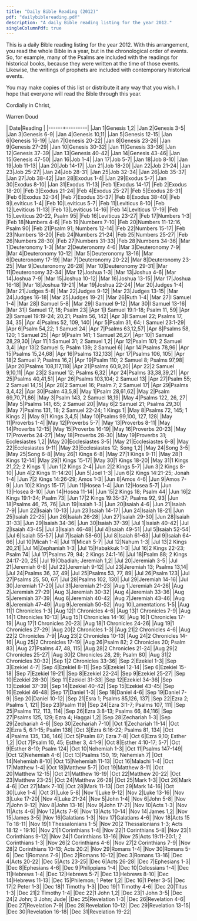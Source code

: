 ```yaml
---
title: "Daily Bible Reading (2012)"
pdf: "dailybiblereading.pdf"
description: "A daily Bible reading listing for the year 2012."
singleColumnPdf: true
---
```


This is a daily Bible reading listing for the year 2012. With this
arrangement, you read the whole Bible in a year, but in the
chronological order of events. So, for example, many of the Psalms are
included with the readings for historical books, because they were
written at the time of those events. Likewise, the writings of prophets
are included with contemporary historical events.

You may make copies of this list or distribute it any way that you wish.
I hope that everyone will read the Bible through this year.

Cordially in Christ,

Warren Doud

|  Date|Reading  |
|------+---------|
|Jan 1|Genesis 1,2|
|Jan 2|Genesis 3-5|
|Jan 3|Genesis 6-9|
|Jan 4|Genesis 10,11|
|Jan 5|Genesis 12-15|
|Jan 6|Genesis 16-19|
|Jan 7|Genesis 20-22|
|Jan 8|Genesis 23-26|
|Jan 9|Genesis 27-29|
|Jan 10|Genesis 30-32|
|Jan 11|Genesis 33-36|
|Jan 12|Genesis 37-39|
|Jan 13|Genesis 40-42|
|Jan 14|Genesis 43-46|
|Jan 15|Genesis 47-50|
|Jan 16|Job 1-4|
|Jan 17|Job 5-7|
|Jan 18|Job 8-10|
|Jan 19|Job 11-13|
|Jan 20|Job 14-17|
|Jan 21|Job 18-20|
|Jan 22|Job 21-24|
|Jan 23|Job 25-27|
|Jan 24|Job 28-31|
|Jan 25|Job 32-34|
|Jan 26|Job 35-37|
|Jan 27|Job 38-42|
|Jan 28|Exodus 1-4|
|Jan 29|Exodus 5-7|
|Jan 30|Exodus 8-10|
|Jan 31|Exodus 11-13|
|Feb 1|Exodus 14-17|
|Feb 2|Exodus 18-20|
|Feb 3|Exodus 21-24|
|Feb 4|Exodus 25-27|
|Feb 5|Exodus 28-31|
|Feb 6|Exodus 32-34|
|Feb 7|Exodus 35-37|
|Feb 8|Exodus 38-40|
|Feb 9|Leviticus 1-4|
|Feb 10|Leviticus 5-7|
|Feb 11|Leviticus 8-10|
|Feb 12|Leviticus 11-13|
|Feb 13|Leviticus 14-16|
|Feb 14|Leviticus 17-19|
|Feb 15|Leviticus 20-22, Psalm 95|
|Feb 16|Leviticus 23-27|
|Feb 17|Numbers 1-3|
|Feb 18|Numbers 4-6|
|Feb 19|Numbers 7-10|
|Feb 20|Numbers 11-12:16, Psalm 90|
|Feb 21|Psalm 91; Numbers 12-14|
|Feb 22|Numbers 15-17|
|Feb 23|Numbers 18-20|
|Feb 24|Numbers 21-24|
|Feb 25|Numbers 25-27|
|Feb 26|Numbers 28-30|
|Feb 27|Numbers 31-33|
|Feb 28|Numbers 34-36|
|Mar 1|Deuteronomy 1-3|
|Mar 2|Deuteronomy 4-6|
|Mar 3|Deuteronomy 7-9|
|Mar 4|Deuteronomy 10-12|
|Mar 5|Deuteronomy 13-16|
|Mar 6|Deuteronomy 17-19|
|Mar 7|Deuteronomy 20-22|
|Mar 8|Deuteronomy 23-25|
|Mar 9|Deuteronomy 26-28|
|Mar 10|Deuteronomy 29-31|
|Mar 11|Deuteronomy 32-34|
|Mar 12|Joshua 1-3|
|Mar 13|Joshua 4-6|
|Mar 14|Joshua 7-9|
|Mar 15|Joshua 10-12|
|Mar 16|Joshua 13-15|
|Mar 17|Joshua 16-18|
|Mar 18|Joshua 19-21|
|Mar 19|Joshua 22-24|
|Mar 20|Judges 1-4|
|Mar 21|Judges 5-8|
|Mar 22|Judges 9-12|
|Mar 23|Judges 13-15|
|Mar 24|Judges 16-18|
|Mar 25|Judges 19-21|
|Mar 26|Ruth 1-4|
|Mar 27|I Samuel 1-4|
|Mar 28|I Samuel 5-8|
|Mar 29|I Samuel 9-12|
|Mar 30|I Samuel 13-16|
|Mar 31|I Samuel 17, 18; Psalm 23|
|Apr 1|I Samuel 19:1-18; Psalm 11, 59|
|Apr 2|I Samuel 19:19-24; 20,21; Psalm 56, 142|
|Apr 3|I Samuel 22; Psalms 17, 34, 35|
|Apr 4|Psalms 52, 109, 140|
|Apr 5|Psalm 31, 64; I Samuel 23:1-29|
|Apr 6|Psalm 54,22; 1 Samuel 24|
|Apr 7|Psalms 63,12,57|
|Apr 8|Psalms 58, 120; 1 Samuel 25|
|Apr 9|Psalm 141; 1 Samuel 26,27|
|Apr 10|1 Samuel 28,29,30|
|Apr 11|1 Samuel 31; 2 Samuel 1,2|
|Apr 12|Psalm 101; 2 Samuel 3,4|
|Apr 13|2 Samuel 5; Psalm 139; 2 Samuel 6|
|Apr 14|Psalms 78,96|
|Apr 15|Psalms 15,24,68|
|Apr 16|Psalms 132,133|
|Apr 17|Psalms 106, 105|
|Apr 18|2 Samuel 7; Psalms 16,2|
|Apr 19|Psalm 110; 2 Samuel 8; Psalms 97,98|
|Apr 20|Psalms 108,117,118|
|Apr 21|Psalms 60,9,20|
|Apr 22|2 Samuel 9,10,11|
|Apr 23|2 Samuel 12; Psalms 6,32|
|Apr 24|Psalms 33,38,39,21|
|Apr 25|Psalms 40,41,51|
|Apr 26|Psalms 103,104; 2 Samuel 13|
|Apr 27|Psalm 55; 2 Samuel 14,15|
|Apr 28|2 Samuel 16; Psalm 7; 2 Samuel 17|
|Apr 29|Psalms 3,4,42|
|Apr 30|Psalm 43,5,8|
|May 1|Psalm 28,61,62|
|May 2|Psalm 69,70,71,86|
|May 3|Psalm 143, 2 Samuel 18,19|
|May 4|Psalms 122, 26, 27|
|May 5|Psalms 141, 65; 2 Samuel 20|
|May 6|2 Samuel 21; Psalms 29,30|
|May 7|Psalms 131, 18; 2 Samuel 22-24; 1 Kings 1|
|May 8|Psalms 72, 145; 1 Kings 2|
|May 9|1 Kings 3,4,5|
|May 10|Psalms 99,100, 127, 128|
|May 11|Proverbs 1-4|
|May 12|Proverbs 5-7|
|May 13|Proverbs 8-11|
|May 14|Proverbs 12-15|
|May 15|Proverbs 16-19|
|May 16|Proverbs 20-23|
|May 17|Proverbs 24-27|
|May 18|Proverbs 28-30|
|May 19|Proverbs 31; Ecclesiastes 1,2|
|May 20|Ecclesiastes 3-5|
|May 21|Ecclesiastes 6-8|
|May 22|Ecclesiastes 9-11|
|May 23|Ecclesiastes 12; Song 1,2|
|May 24|Song 3-5|
|May 25|Song 6-8|
|May 26|1 Kings 6-8|
|May 27|1 Kings 9-11|
|May 28|1 Kings 12-14|
|May 29|1 Kings 15-17|
|May 30|1 Kings 18-20|
|May 31|1 Kings 21,22; 2 Kings 1|
|Jun 1|2 Kings 2-4|
|Jun 2|2 Kings 5-7|
|Jun 3|2 Kings 8-10|
|Jun 4|2 Kings 11-14:20|
|Jun 5|Joel 1-3|
|Jun 6|2 Kings 14:21-25; Jonah 1-4|
|Jun 7|2 Kings 14:26-29; Amos 1-3|
|Jun 8|Amos 4-6|
|Jun 9|Amos 7-9|
|Jun 10|2 Kings 15-17|
|Jun 11|Hosea 1-4|
|Jun 12|Hosea 5-7|
|Jun 13|Hosea 8-10|
|Jun 14|Hosea 11-14|
|Jun 15|2 Kings 18; Psalm 44|
|Jun 16|2 Kings 19:1-34; Psalm 73|
|Jun 17|2 Kings 19:35-37; Psalms 92, 93|
|Jun 18|Psalms 46, 75, 76|
|Jun 19|Isaiah 1-3|
|Jun 20|Isaiah 4-6|
|Jun 21|Isaiah 7-9|
|Jun 22|Isaiah 10-13|
|Jun 23|Isaiah 14-17|
|Jun 24|Isaiah 18-21|
|Jun 25|Isaiah 22-25|
|Jun 26|Isaiah 26-28|
|Jun 27|Isaiah 29-30|
|Jun 28|Isaiah 31-33|
|Jun 29|Isaiah 34-36|
|Jun 30|Isaiah 37-39|
|Jul 1|Isaiah 40-42|
|Jul 2|Isaiah 43-45|
|Jul 3|Isaiah 46-48|
|Jul 4|Isaiah 49-51|
|Jul 5|Isaiah 52-54|
|Jul 6|Isaiah 55-57|
|Jul 7|Isaiah 58-60|
|Jul 8|Isaiah 61-63|
|Jul 9|Isaiah 64-66|
|Jul 10|Micah 1-4|
|Jul 11|Micah 5-7|
|Jul 12|Nahum 1-3|
|Jul 13|2 Kings 20,21|
|Jul 14|Zephaniah 1-3|
|Jul 15|Habakkuk 1-3|
|Jul 16|2 Kings 22-23; Psalm 74|
|Jul 17|Psalms 79, 94; 2 Kings 24:1-16|
|Jul 18|Psalm 88; 2 Kings 24:17-20, 25|
|Jul 19|Obadiah; Jeremiah 1,2|
|Jul 20|Jeremiah 3-5|
|Jul 21|Jeremiah 6-8|
|Jul 22|Jeremiah 9-12|
|Jul 23|Jeremiah 13; Psalms 13,14|
|Jul 24|Psalms 36, 37, 49|
|Jul 25|Psalms 53, 77, 89|
|Jul 26|Psalm 123|
|Jul 27|Psalms 25, 50, 67|
|Jul 28|Psalms 102, 130|
|Jul 29|Jeremiah 14-16|
|Jul 30|Jeremiah 17-20|
|Jul 31|Jeremiah 21-23|
|Aug 1|Jeremiah 24-26|
|Aug 2|Jeremiah 27-29|
|Aug 3|Jeremiah 30-32|
|Aug 4|Jeremiah 33-36|
|Aug 5|Jeremiah 37-39|
|Aug 6|Jeremiah 40-42|
|Aug 7|Jeremiah 43-46|
|Aug 8|Jeremiah 47-49|
|Aug 9|Jeremiah 50-52|
|Aug 10|Lamentations 1-5|
|Aug 11|1 Chronicles 1-3|
|Aug 12|1 Chronicles 4-6|
|Aug 13|1 Chronicles 7-9|
|Aug 14|1 Chronicles 10-13|
|Aug 15|1 Chronicles 14-16|
|Aug 16|1 Chronicles 17-19|
|Aug 17|1 Chronicles 20-23|
|Aug 18|1 Chronicles 24-26|
|Aug 19|1 Chronicles 27-29|
|Aug 20|2 Chronicles 1-3|
|Aug 21|2 Chronicles 4-6|
|Aug 22|2 Chronicles 7-9|
|Aug 23|2 Chronicles 10-13|
|Aug 24|2 Chronicles 14-16|
|Aug 25|2 Chronicles 17-19|
|Aug 26|Psalm 82; 2 Chronicles 20; Psalm 83|
|Aug 27|Psalms 47, 48, 115|
|Aug 28|2 Chronicles 21-24|
|Aug 29|2 Chronicles 25-27|
|Aug 30|2 Chronicles 28, 29; Psalm 80|
|Aug 31|2 Chronicles 30-32|
|Sep 1|2 Chronicles 33-36|
|Sep 2|Ezekiel 1-3|
|Sep 3|Ezekiel 4-7|
|Sep 4|Ezekiel 8-11|
|Sep 5|Ezekiel 12-14|
|Sep 6|Ezekiel 15-18|
|Sep 7|Ezekiel 19-21|
|Sep 8|Ezekiel 22-24|
|Sep 9|Ezekiel 25-27|
|Sep 10|Ezekiel 28-30|
|Sep 11|Ezekiel 31-33|
|Sep 12|Ezekiel 34-36|
|Sep 13|Ezekiel 37-39|
|Sep 14|Ezekiel 40-42|
|Sep 15|Ezekiel 43-45|
|Sep 16|Ezekiel 46-48|
|Sep 17|Daniel 1-3|
|Sep 18|Daniel 4-6|
|Sep 19|Daniel 7-9|
|Sep 20|Daniel 10-12|
|Sep 21|Esra 1; Psalms 85,126, 137|
|Sep 22|Ezra 2; Psalms 1, 121|
|Sep 23|Psalm 119|
|Sep 24|Ezra 3:1-7; Psalms 107, 111|
|Sep 25|Psalms 112, 113, 114|
|Sep 26|Ezra 3:8-13; Psalms 66, 84,116|
|Sep 27|Psalms 125, 129; Ezra 4; Haggai 1,2|
|Sep 28|Zechariah 1-3|
|Sep 29|Zechariah 4-6|
|Sep 30|Zechariah 7-10|
|Oct 1|Zechariah 11-14|
|Oct 2|Ezra 5, 6:1-15; Psalm 138|
|Oct 3|Ezra 6:16-22; Psalms 81, 134|
|Oct 4|Psalms 135, 136, 146|
|Oct 5|Psalm 87; Ezra 7-8|
|Oct 6|Ezra 9,10; Esther 1,2|
|Oct 7|Psalm 10, 45; Esther 3, 4:1-9|
|Oct 8|Esther 4:10-17; 5-7|
|Oct 9|Esther 8-10; Psalm 124|
|Oct 10|Nehemiah 1-3|
|Oct 11|Psalms 147-149|
|Oct 12|Nehemiah 4-6|
|Oct 13|Psalms 150, 19; Nehemiah 7|
|Oct 14|Nehemiah 8-10|
|Oct 15|Nehemiah 11-13|
|Oct 16|Malachi 1-4|
|Oct 17|Matthew 1-4|
|Oct 18|Matthew 5-7|
|Oct 19|Matthew 8-11|
|Oct 20|Matthew 12-15|
|Oct 21|Matthew 16-19|
|Oct 22|Matthew 20-22|
|Oct 23|Matthew 23-25|
|Oct 24|Matthew 26-28|
|Oct 25|Mark 1-3|
|Oct 26|Mark 4-6|
|Oct 27|Mark 7-10|
|Oct 28|Mark 11-13|
|Oct 29|Mark 14-16|
|Oct 30|Luke 1-4|
|Oct 31|Luke 5-8|
|Nov 1|Luke 9-12|
|Nov 2|Luke 13-16|
|Nov 3|Luke 17-20|
|Nov 4|Luke 21-24|
|Nov 5|John 1-4|
|Nov 6|John 5-8|
|Nov 7|John 9-12|
|Nov 8|John 13-16|
|Nov 9|John 17-21|
|Nov 10|Acts 1-3|
|Nov 11|Acts 4-6|
|Nov 12|Acts 7-9|
|Nov 13|Acts 10-14|
|Nov 14|James 1,2|
|Nov 15|James 3-5|
|Nov 16|Galatians 1-3|
|Nov 17|Galatians 4-6|
|Nov 18|Acts 15 To 18-11|
|Nov 19|1 Thessalonians 1-5|
|Nov 20|2 Thessalonians 1-3; Acts 18:12 - 19:10|
|Nov 21|1 Corinthians 1-4|
|Nov 22|1 Corinthians 5-8|
|Nov 23|1 Corinthians 9-12|
|Nov 24|1 Corinthians 13-16|
|Nov 25|Acts 19:11-20:1; 2 Corinthians 1-3|
|Nov 26|2 Corinthians 4-6|
|Nov 27|2 Corinthians 7-9|
|Nov 28|2 Corinthians 10-13; Acts 20:2|
|Nov 29|Romans 1-4|
|Nov 30|Romans 5-6|
|Dec 1|Romans 7-9|
|Dec 2|Romans 10-12|
|Dec 3|Romans 13-16|
|Dec 4|Acts 20-22|
|Dec 5|Acts 23-25|
|Dec 6|Acts 26-28|
|Dec 7|Ephesians 1-3|
|Dec 8|Ephesians 4-6|
|Dec 9|Philippians 1-4|
|Dec 10|Colossians 1-4|
|Dec 11|Hebrews 1-4|
|Dec 12|Hebrews 5-7|
|Dec 13|Hebrews 8-10|
|Dec 14|Hebrews 11-13|
|Dec 15|Philemon; 1 Peter 1,2|
|Dec 16|1 Peter 3-5|
|Dec 17|2 Peter 1-3|
|Dec 18|1 Timothy 1-3|
|Dec 19|1 Timothy 4-6|
|Dec 20|Titus 1-3|
|Dec 21|2 Timothy 1-4|
|Dec 22|1 John 1,2|
|Dec 23|1 John 3-5|
|Dec 24|2 John; 3 John; Jude|
|Dec 25|Revelation 1-3|
|Dec 26|Revelation 4-6|
|Dec 27|Revelation 7-9|
|Dec 28|Revelation 10-12|
|Dec 29|Revelation 13-15|
|Dec 30|Revelation 16-18|
|Dec 31|Revelation 19-22|

